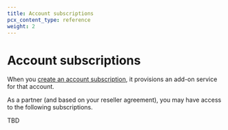 ```yaml
---
title: Account subscriptions
pcx_content_type: reference
weight: 2
---
```


# Account subscriptions

When you [create an account subscription](/tenant/how-to/manage-subscriptions/#account-subscriptions), it provisions an add-on service for that account.

As a partner (and based on your reseller agreement), you may have access to the following subscriptions.

TBD